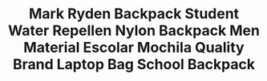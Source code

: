 ---
templateKey: product-page-template
featuredImage: >-
  /img/32770463181_0Mark-Ryden-Backpack-Student-Water-Repellen-Nylon-Backpack-Men-Material-Escolar-Mochila-Quality-Brand-Laptop-Bag.jpg
price: 56.388
id: '32770463181'
title: >-
  Mark Ryden Backpack Student Water Repellen Nylon Backpack Men Material Escolar
  Mochila Quality Brand Laptop Bag School Backpack
images:
  - >-
    /img/32770463181_0Mark-Ryden-Backpack-Student-Water-Repellen-Nylon-Backpack-Men-Material-Escolar-Mochila-Quality-Brand-Laptop-Bag.jpg
  - >-
    /img/32770463181_1Mark-Ryden-Backpack-Student-Water-Repellen-Nylon-Backpack-Men-Material-Escolar-Mochila-Quality-Brand-Laptop-Bag.jpg
  - >-
    /img/32770463181_2Mark-Ryden-Backpack-Student-Water-Repellen-Nylon-Backpack-Men-Material-Escolar-Mochila-Quality-Brand-Laptop-Bag.jpg
  - >-
    /img/32770463181_3Mark-Ryden-Backpack-Student-Water-Repellen-Nylon-Backpack-Men-Material-Escolar-Mochila-Quality-Brand-Laptop-Bag.jpg
  - >-
    /img/32770463181_4Mark-Ryden-Backpack-Student-Water-Repellen-Nylon-Backpack-Men-Material-Escolar-Mochila-Quality-Brand-Laptop-Bag.jpg
  - >-
    /img/32770463181_5Mark-Ryden-Backpack-Student-Water-Repellen-Nylon-Backpack-Men-Material-Escolar-Mochila-Quality-Brand-Laptop-Bag.jpg
  - /img/32770463181_Color_0_0.jpg
  - /img/32770463181_Color_0_1.jpg
  - /img/32770463181_Color_0_2.jpg
  - /img/32770463181_Color_0_3.jpg
options:
  - title: Color
    options:
      - optionId: '14:193'
        src: /img/32770463181_Color_0_0.jpg
        text: Black USB
      - optionId: '14:173'
        src: /img/32770463181_Color_0_1.jpg
        text: Deep Blue USB
      - optionId: '14:100018786'
        src: /img/32770463181_Color_0_2.jpg
        text: Blue Cube USB
      - optionId: '14:200003699'
        src: /img/32770463181_Color_0_3.jpg
        text: Dynamic Planet USB
  - title: Ships From
    options:
      - optionId: '200007763:201336100'
        text: China
      - optionId: '200007763:201336106'
        text: United States
      - optionId: '200007763:201336103'
        text: Russian Federation
      - optionId: '200007763:203287806'
        text: Czech Republic
  - title: Size
    options:
      - optionId: '5:313'
        text: 15inches
variants:
  - skuAttr: '14:193#Black USB;200007763:201336100;5:313#15inches'
    pricing: '46.99'
    discount: '24.90'
    combinedAttributes:
      - '14:193'
      - '200007763:201336100'
      - '5:313'
  - skuAttr: '14:193#Black USB;200007763:201336103;5:313#15inches'
    pricing: '46.99'
    discount: '24.90'
    combinedAttributes:
      - '14:193'
      - '200007763:201336103'
      - '5:313'
  - skuAttr: '14:193#Black USB;200007763:201336106;5:313#15inches'
    pricing: '46.99'
    discount: '24.90'
    combinedAttributes:
      - '14:193'
      - '200007763:201336106'
      - '5:313'
  - skuAttr: '14:193#Black USB;200007763:203287806;5:313#15inches'
    pricing: '46.99'
    discount: '24.90'
    combinedAttributes:
      - '14:193'
      - '200007763:203287806'
      - '5:313'
  - skuAttr: '14:200003699#Dynamic Planet USB;200007763:201336100;5:313#15inches'
    pricing: '46.99'
    discount: '24.90'
    combinedAttributes:
      - '14:200003699'
      - '200007763:201336100'
      - '5:313'
  - skuAttr: '14:200003699#Dynamic Planet USB;200007763:201336103;5:313#15inches'
    pricing: '46.99'
    discount: '24.90'
    combinedAttributes:
      - '14:200003699'
      - '200007763:201336103'
      - '5:313'
  - skuAttr: '14:200003699#Dynamic Planet USB;200007763:201336106;5:313#15inches'
    pricing: '46.99'
    discount: '24.90'
    combinedAttributes:
      - '14:200003699'
      - '200007763:201336106'
      - '5:313'
  - skuAttr: '14:200003699#Dynamic Planet USB;200007763:203287806;5:313#15inches'
    pricing: '46.99'
    discount: '24.90'
    combinedAttributes:
      - '14:200003699'
      - '200007763:203287806'
      - '5:313'
  - skuAttr: '14:173#Deep Blue USB;200007763:201336100;5:313#15inches'
    pricing: '46.99'
    discount: '24.90'
    combinedAttributes:
      - '14:173'
      - '200007763:201336100'
      - '5:313'
  - skuAttr: '14:173#Deep Blue USB;200007763:201336103;5:313#15inches'
    pricing: '46.99'
    discount: '24.90'
    combinedAttributes:
      - '14:173'
      - '200007763:201336103'
      - '5:313'
  - skuAttr: '14:173#Deep Blue USB;200007763:201336106;5:313#15inches'
    pricing: '46.99'
    discount: '24.90'
    combinedAttributes:
      - '14:173'
      - '200007763:201336106'
      - '5:313'
  - skuAttr: '14:173#Deep Blue USB;200007763:203287806;5:313#15inches'
    pricing: '46.99'
    discount: '24.90'
    combinedAttributes:
      - '14:173'
      - '200007763:203287806'
      - '5:313'
  - skuAttr: '14:100018786#Blue Cube USB;200007763:201336100;5:313#15inches'
    pricing: '46.99'
    discount: '24.90'
    combinedAttributes:
      - '14:100018786'
      - '200007763:201336100'
      - '5:313'
  - skuAttr: '14:100018786#Blue Cube USB;200007763:201336103;5:313#15inches'
    pricing: '46.99'
    discount: '24.90'
    combinedAttributes:
      - '14:100018786'
      - '200007763:201336103'
      - '5:313'
  - skuAttr: '14:100018786#Blue Cube USB;200007763:201336106;5:313#15inches'
    pricing: '46.99'
    discount: '24.90'
    combinedAttributes:
      - '14:100018786'
      - '200007763:201336106'
      - '5:313'
  - skuAttr: '14:100018786#Blue Cube USB;200007763:203287806;5:313#15inches'
    pricing: '46.99'
    discount: '24.90'
    combinedAttributes:
      - '14:100018786'
      - '200007763:203287806'
      - '5:313'
tags:
  - Item Type
  - Backpacks
  - Backpacks Type
  - Softback
  - Lining Material
  - Polyester
  - Main Material
  - Nylon
  - Gender
  - Unisex
  - Model Number
  - MR6008
  - Interior
  - >-
    Interior Compartment,Computer Interlayer,Interior Zipper Pocket,Interior
    Slot Pocket,Cell Phone Pocket
  - Capacity
  - 20-35 Litre
  - Closure Type
  - Zipper
  - Brand Name
  - MARK RYDEN
  - Carrying System
  - Resin Mesh
  - Handle/Strap Type
  - Soft Handle
  - Style
  - Fashion
  - Decoration
  - None
  - Exterior
  - Silt Pocket
  - Pattern Type
  - Geometric
meta: {}
description: ''
---